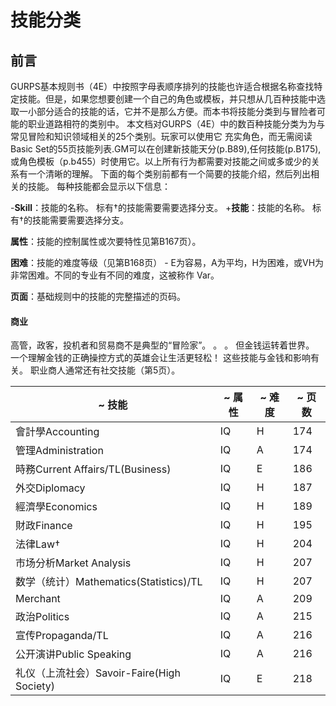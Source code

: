 # 技能分类
 
 ## 前言
 GURPS基本规则书（4E）中按照字母表顺序排列的技能也许适合根据名称查找特定技能。但是，如果您想要创建一个自己的角色或模板，并只想从几百种技能中选取一小部分适合的技能的话，它并不是那么方便。而本书将技能分类到与冒险者可能的职业道路相符的类别中。
 本文档对GURPS（4E）中的数百种技能分类为为与常见冒险和知识领域相关的25个类别。玩家可以使用它
  充实角色，而无需阅读Basic Set的55页技能列表.GM可以在创建新技能天分(p.B89),任何技能(p.B175), 或角色模板（p.b455）时使用它。以上所有行为都需要对技能之间或多或少的关系有一个清晰的理解。
  下面的每个类别前都有一个简要的技能介绍，然后列出相关的技能。 每种技能都会显示以下信息：
  
 -**Skill**：技能的名称。 标有†的技能需要需要选择分支。
 +**技能**：技能的名称。 标有†的技能需要需要选择分支。
  
  **属性**：技能的控制属性或次要特性见第B167页）。
  
 **困难**：技能的难度等级（见第B168页） - E为容易，A为平均，H为困难，或VH为非常困难。不同的专业有不同的难度，这被称作
 Var。
 
 **页面**：基础规则中的技能的完整描述的页码。
 
#### 商业

高管，政客，投机者和贸易商不是典型的“冒险家”。 。 。 但金钱运转着世界。 一个理解金钱的正确操控方式的英雄会让生活更轻松！ 这些技能与金钱和影响有关。 职业商人通常还有社交技能（第5页）。	

|	~ 技能	|	~ 属性	|	~ 难度	|	~ 页数	|
|	---	|	---	|	---	|	---	|
|	會計學Accounting	|	IQ	|	H	|	174	|
|	管理Administration	|	IQ	|	A	|	174	|
|	時務Current Affairs/TL(Business)	|	IQ	|	E	|	186	|
|	外交Diplomacy	|	IQ	|	H	|	187	|
|	經濟學Economics	|	IQ	|	H	|	189	|
|	財政Finance	|	IQ	|	H	|	195	|
|	法律Law†	|	IQ	|	H	|	204	|
|	市场分析Market Analysis	|	IQ	|	H	|	207	|
|	数学（统计）Mathematics(Statistics)/TL	|	IQ	|	H	|	207	|
|	Merchant	|	IQ	|	A	|	209	|
|	政治Politics	|	IQ	|	A	|	215	|
|	宣传Propaganda/TL	|	IQ	|	A	|	216	|
|	公开演讲Public Speaking	|	IQ	|	A	|	216	|
|	礼仪（上流社会）Savoir-Faire(High Society)	|	IQ	|	E	|	218	|
